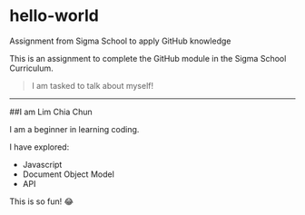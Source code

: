 # hello-world
Assignment from Sigma School to apply GitHub knowledge

This is an assignment to complete the GitHub module in the Sigma School Curriculum.

> I am tasked to talk about myself!

---

##I am Lim Chia Chun

I am a beginner in learning coding.

I have explored:
- Javascript
- Document Object Model
- API

This is so fun! :joy:
